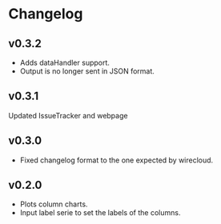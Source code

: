 # Changelog

## v0.3.2

- Adds dataHandler support.
- Output is no longer sent in JSON format.

## v0.3.1

Updated IssueTracker and webpage

## v0.3.0

- Fixed changelog format to the one expected by wirecloud.

## v0.2.0

- Plots column charts.
- Input label serie to set the labels of the columns.

